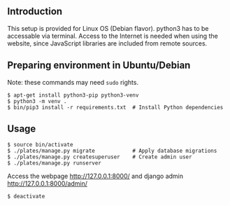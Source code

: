 ## Introduction 
This setup is provided for Linux OS (Debian flavor). python3 has to be
accessable via terminal. Access to the Internet is needed when using the
website, since JavaScript libraries are included from remote sources.

## Preparing environment in Ubuntu/Debian
Note: these commands may need ``sudo`` rights.

    $ apt-get install python3-pip python3-venv
    $ python3 -m venv .
    $ bin/pip3 install -r requirements.txt  # Install Python dependencies

## Usage

    $ source bin/activate
    $ ./plates/manage.py migrate            # Apply database migrations
    $ ./plates/manage.py createsuperuser    # Create admin user
    $ ./plates/manage.py runserver

Access the webpage http://127.0.0.1:8000/ and django admin http://127.0.0.1:8000/admin/

    $ deactivate
